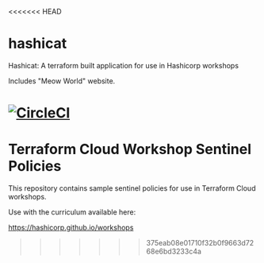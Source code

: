 <<<<<<< HEAD
# hashicat
Hashicat: A terraform built application for use in Hashicorp workshops

Includes "Meow World" website.

[![CircleCI](https://circleci.com/gh/hashicorp/hashicat-azure.svg?style=svg)](https://circleci.com/gh/hashicorp/hashicat-azure)
=======
# Terraform Cloud Workshop Sentinel Policies
This repository contains sample sentinel policies for use in Terraform Cloud workshops.

Use with the curriculum available here:

https://hashicorp.github.io/workshops
>>>>>>> 375eab08e01710f32b0f9663d7268e6bd3233c4a
